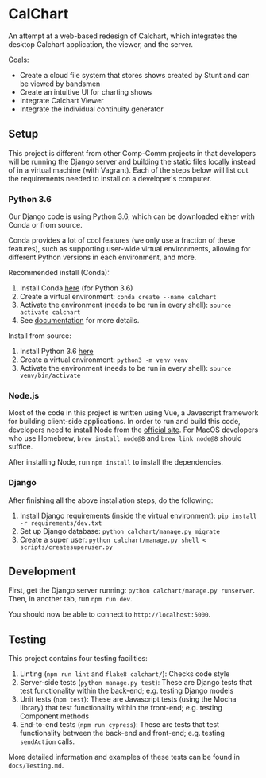 # CalChart

An attempt at a web-based redesign of Calchart, which integrates the desktop Calchart application, the viewer, and the server.

Goals:
- Create a cloud file system that stores shows created by Stunt and can be viewed by bandsmen
- Create an intuitive UI for charting shows
- Integrate Calchart Viewer
- Integrate the individual continuity generator

## Setup

This project is different from other Comp-Comm projects in that developers will be running the Django server and building the static files locally instead of in a virtual machine (with Vagrant). Each of the steps below will list out the requirements needed to install on a developer's computer.

### Python 3.6

Our Django code is using Python 3.6, which can be downloaded either with Conda or from source.

Conda provides a lot of cool features (we only use a fraction of these features), such as supporting user-wide virtual environments, allowing for different Python versions in each environment, and more.

Recommended install (Conda):
1. Install Conda [here](https://conda.io/miniconda.html) (for Python 3.6)
1. Create a virtual environment: `conda create --name calchart`
1. Activate the environment (needs to be run in every shell): `source activate calchart`
1. See [documentation](https://conda.io/docs/) for more details.

Install from source:
1. Install Python 3.6 [here](https://www.python.org/downloads/)
1. Create a virtual environment: `python3 -m venv venv`
1. Activate the environment (needs to be run in every shell): `source venv/bin/activate`

### Node.js

Most of the code in this project is written using Vue, a Javascript framework for building client-side applications. In order to run and build this code, developers need to install Node from the [official site](https://nodejs.org/en/download/). For MacOS developers who use Homebrew, `brew install node@8` and `brew link node@8` should suffice.

After installing Node, run `npm install` to install the dependencies.

### Django

After finishing all the above installation steps, do the following:
1. Install Django requirements (inside the virtual environment): `pip install -r requirements/dev.txt`
1. Set up Django database: `python calchart/manage.py migrate`
1. Create a super user: `python calchart/manage.py shell < scripts/createsuperuser.py`

## Development

First, get the Django server running: `python calchart/manage.py runserver`. Then, in another tab, run `npm run dev`.

You should now be able to connect to `http://localhost:5000`.

## Testing

This project contains four testing facilities:

1. Linting (`npm run lint` and `flake8 calchart/`): Checks code style
2. Server-side tests (`python manage.py test`): These are Django tests that test functionality within the back-end; e.g. testing Django models
3. Unit tests (`npm test`): These are Javascript tests (using the Mocha library) that test functionality within the front-end; e.g. testing Component methods
4. End-to-end tests (`npm run cypress`): These are tests that test functionality between the back-end and front-end; e.g. testing `sendAction` calls.

More detailed information and examples of these tests can be found in `docs/Testing.md`.
